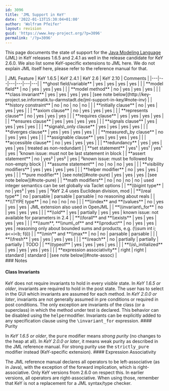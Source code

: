```yaml
---
id: 3096
title: 'JML Support in KeY'
date: '2022-01-13T15:30:04+01:00'
author: 'Wolfram Pfeifer'
layout: revision
guid: 'https://www.key-project.org/?p=3096'
permalink: '/?p=3096'
---
```


This page documents the state of support for the [Java Modeling Language](http://www.eecs.ucf.edu/~leavens/JML//index.shtml) (JML) in KeY releases 1.6.5 and 2.4.1 as well in the release candidate for KeY 2.6.0. We also list some KeY-specific extensions to JML here. We do not explain JML itself here, please refer to the reference manual for that.

<div class="table-responsive">| JML Feature | KeY 1.6.5 | KeY 2.4.1 | KeY 2.6 | KeY 2.10 | Comments |
|---|---|---|---|---|---|
| **ghost field/variable** | yes | yes | yes | yes |  |
| **model field** | no | yes | yes | yes |  |
| **model method** | no | yes | yes | yes |  |
| **class invariant** | yes | yes | yes | yes | [see note below](http://key-project.se.informatik.tu-darmstadt.de/jml-support-in-key/#note-inv) |
| **history constraint** | no | no | no | no |  |
| **initially clause** | no | yes | yes | yes |  |
| **axiom clause** | no | yes | yes | yes |  |
| **represents clause** | no | yes | yes | yes |  |
| **requires clause** | yes | yes | yes | yes |  |
| **ensures clause** | yes | yes | yes | yes |  |
| **signals clause** | yes | yes | yes | yes |  |
| **signals\_only clause** | yes | yes | yes | yes |  |
| **diverges clause** | yes | yes | yes | yes |  |
| **measured\_by clause** | no | yes | yes | yes |  |
| **assignable clause** | yes | yes | yes | yes |  |
| **accessible clause** | no | yes | yes | yes |  |
| **redundancy** | yes | yes | yes | yes | treated as non-redundant |
| **set statement** | yes¹ | yes¹ | yes¹ | yes | ¹known issue: must not be last statement in block |
| **assert statement** | no | yes² | yes² | yes | ²known issue: must be followed by non-empty block |
| **assume statement** | no | no | no | yes |  |
| **visibility modifiers** | yes | yes | yes | yes |  |
| **helper modifier** | no | yes | yes | yes |  |
| **pure modifier** | [see note](#note-pure) | yes | yes | yes | [see note below](#note-pure) |
| **math modifiers** | no | no | no | no | used integer semantics can be set globally via Taclet options |
| **\\bigint type** | no | yes³ | yes | yes | ³KeY 2.4 uses Euclidean division, mod |
| **\\real type** | no | parsable | parsable | parsable | no reasoning about reals |
| **\\TYPE type** | no | no | no | no |  |
| **\\index** and **\\values** | no | yes | yes | yes | JML extension also used in OpenJML |
| **\\invariant\_for** | no | yes | yes | yes |  |
| **\\old** | yes | partially | yes | yes | known issue: not available for parameters in 2.4 |
| **\\forall** and **\\exists** | yes | yes | yes | yes |  |
| **\\sum**, **\\num\_of** and **\\product** | no | yes | yes | yes | reasoning only about bounded sums and products, e.g. (\\sum int i; a&lt;=i&lt;b; f(i)) |
| **\\min** and **\\max** | no | no | parsable | parsable |  |
| **\\fresh** | yes | yes | yes | yes |  |
| **\\reach** | no | partially | partially | partially | TODO |
| **\\typeof** | yes | yes | yes | yes |  |
| **\\is\_initialized** | yes | yes | yes | yes |  |
| **expression associativity** | right | right | standard | standard | [see note below](#note-assoc) |

</div>### Notes

#### <a name="note-inv"></a>Class Invariants

KeY does not require invariants to hold in every *visible* state. In *KeY 1.6.5 or older*, invariants are required to hold in the post state. The user has to select in the GUI which invariants are assumed for each method. In *KeY 2.0.0 or later*, invariants are not generally assumed in pre conditions or required in post conditions. The only exception are invariants of the class (or a superclass) in which the method under test is declared. This behavior can be disabled using the <tt>helper</tt>modifier. Invariants can be explicitly added to any specification clause using the <tt>\\invariant\_for</tt> expression. #### <a name="note-pure"></a>Purity

In *KeY 1.6.5 or older*, the <tt>pure</tt> modifier means *strong purity* (no changes to the heap at all). In *KeY 2.0.0 or later*, it means weak purity as described in the JML reference manual. For strong purity use the <tt>strictly\_pure</tt> modifier instead (KeY-specific extension). #### <a name="note-assoc"></a>Expression Associativity

The JML reference manual declares all operators to be left-associative (as in Java), with the exception of the forward implication, which is right-associative. Only KeY versions from 2.6.0 on respect this. In earlier versions, all operators are right-associative. When using those, remember that KeY is not a replacement for a JML syntax/type checker.